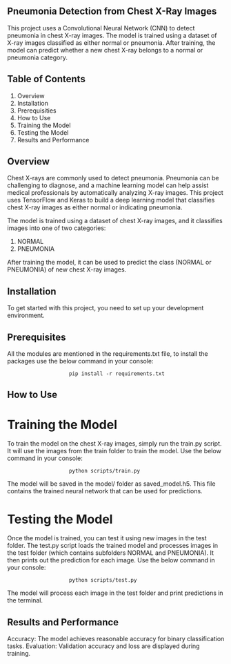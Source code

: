 ## Pneumonia Detection from Chest X-Ray Images
This project uses a Convolutional Neural Network (CNN) to detect pneumonia in chest X-ray images. The model is trained using a dataset of X-ray images classified as either normal or pneumonia. After training, the model can predict whether a new chest X-ray belongs to a normal or pneumonia category.

## Table of Contents
1. Overview
2. Installation
3. Prerequisities
4. How to Use
5. Training the Model
6. Testing the Model
7. Results and Performance

## Overview
Chest X-rays are commonly used to detect pneumonia. Pneumonia can be challenging to diagnose, and a machine learning model can help assist medical professionals by automatically analyzing X-ray images. This project uses TensorFlow and Keras to build a deep learning model that classifies chest X-ray images as either normal or indicating pneumonia.

The model is trained using a dataset of chest X-ray images, and it classifies images into one of two categories:

1. NORMAL
2. PNEUMONIA

After training the model, it can be used to predict the class (NORMAL or PNEUMONIA) of new chest X-ray images.

## Installation
To get started with this project, you need to set up your development environment.

## Prerequisites
All the modules are mentioned in the requirements.txt file, to install the packages use the below command in your console:

                        pip install -r requirements.txt


## How to Use

# Training the Model
To train the model on the chest X-ray images, simply run the train.py script. It will use the images from the train folder to train the model. Use the below command in your console:

                        python scripts/train.py

The model will be saved in the model/ folder as saved_model.h5. This file contains the trained neural network that can be used for predictions.


# Testing the Model
Once the model is trained, you can test it using new images in the test folder. The test.py script loads the trained model and processes images in the test folder (which contains subfolders NORMAL and PNEUMONIA). It then prints out the prediction for each image. Use the below command in your console:

                        python scripts/test.py

The model will process each image in the test folder and print predictions in the terminal.

## Results and Performance
Accuracy: The model achieves reasonable accuracy for binary classification tasks.
Evaluation: Validation accuracy and loss are displayed during training.
